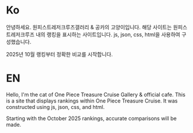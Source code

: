 # Ko
안녕하세요. 원피스트레저크루즈갤러리 & 공카의 고양이입니다.
해당 사이트는 원피스 트레저크루즈 내의 랭킹을 표시하는 사이트입니다.
js, json, css, html을 사용하여 구성했습니다.

2025년 10월 랭킹부터 정확한 비교를 시작합니다.

# EN
Hello, I'm the cat of One Piece Treasure Cruise Gallery & official cafe.
This is a site that displays rankings within One Piece Treasure Cruise.
It was constructed using js, json, css, and html.

Starting with the October 2025 rankings, accurate comparisons will be made.